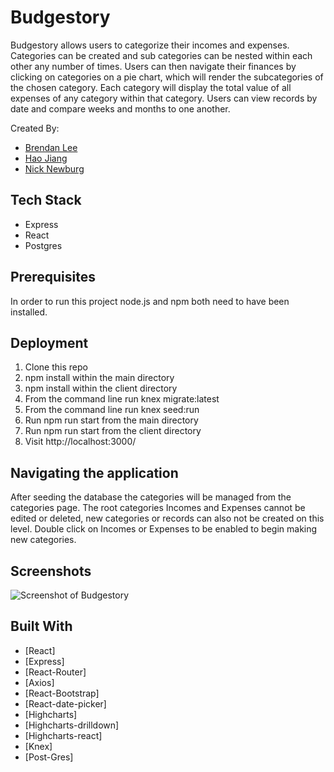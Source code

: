 # Budgestory
Budgestory allows users to categorize their incomes and expenses. Categories can be created and sub categories can be nested within each other any number of times. Users can then navigate their finances by clicking on categories on a pie chart, which will render the subcategories of the chosen category. Each category will display the total value of all expenses of any category within that category. Users can view records by date and compare weeks and months to one another.

Created By:

* [Brendan Lee](https://github.com/boksul)
* [Hao Jiang](https://github.com/HaoJiang0201)
* [Nick Newburg](https://github.com/nnewburg)

## Tech Stack
* Express
* React
* Postgres


## Prerequisites
In order to run this project node.js and npm both need to have been installed.

## Deployment
<ol>
<li>Clone this repo</li>
<li>npm install within the main directory</li>
<li>npm install within the client directory</li>
<li>From the command line run knex migrate:latest</li>
<li>From the command line run knex seed:run</li>
<li>Run npm run start from the main directory</li>
<li>Run npm run start from the client directory</li>
<li>Visit http://localhost:3000/</li>
</ol>

## Navigating the application

After seeding the database the categories will be managed from the categories page. The root categories Incomes and Expenses cannot be edited or deleted, new categories or records can also not be created on this level. Double click on Incomes or Expenses to be enabled to begin making new categories.

## Screenshots

![Screenshot of Budgestory](https://github.com/HaoJiang0201/LHL-P6-Budgestory/blob/master/doc/.png?raw=true)

## Built With
* [React]
* [Express]
* [React-Router]
* [Axios]
* [React-Bootstrap]
* [React-date-picker]
* [Highcharts]
* [Highcharts-drilldown]
* [Highcharts-react]
* [Knex]
* [Post-Gres]

